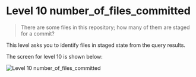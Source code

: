 
# Level 10 number_of_files_committed

> There are some files in this repository; how many of them are staged for a
commit?

This level asks you to identify files in staged state from the query results.

The screen for level 10 is shown below:

![Level 10
number_of_files_committed](images/level-10-number-of-files-committed.png)
